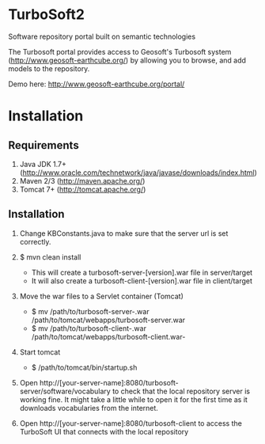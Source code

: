 # TurboSoft2
Software repository portal built on semantic technologies

The Turbosoft portal provides access to Geosoft's Turbosoft system (http://www.geosoft-earthcube.org/) by allowing you to browse, and add models to the repository.

Demo here:
http://www.geosoft-earthcube.org/portal/

Installation
=============
Requirements
------------
1. Java JDK 1.7+ (http://www.oracle.com/technetwork/java/javase/downloads/index.html)
2. Maven 2/3 (http://maven.apache.org/)
3. Tomcat 7+ (http://tomcat.apache.org/)

Installation
-------------
1. Change KBConstants.java to make sure that the server url is set correctly.

2. $ mvn clean install
	- This will create a turbosoft-server-[version].war file in server/target
	- It will also create a turbosoft-client-[version].war file in client/target

3. Move the war files to a Servlet container (Tomcat)
	- $ mv /path/to/turbosoft-server-<version>.war /path/to/tomcat/webapps/turbosoft-server.war
	- $ mv /path/to/turbosoft-client-<version>.war /path/to/tomcat/webapps/turbosoft-client.war- 

4. Start tomcat
	- $ /path/to/tomcat/bin/startup.sh

5. Open http://[your-server-name]:8080/turbosoft-server/software/vocabulary to check that the local repository server is working fine. It might take a little while to open it for the first time as it downloads vocabularies from the internet.

6. Open http://[your-server-name]:8080/turbosoft-client to access the TurboSoft UI that connects with the local repository
